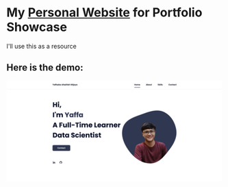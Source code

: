 # My [Personal Website](https://yaffawijaya.netlify.app/) for Portfolio Showcase

I'll use this as a resource

## Here is the demo:

![Demo Image](/demo.png)

